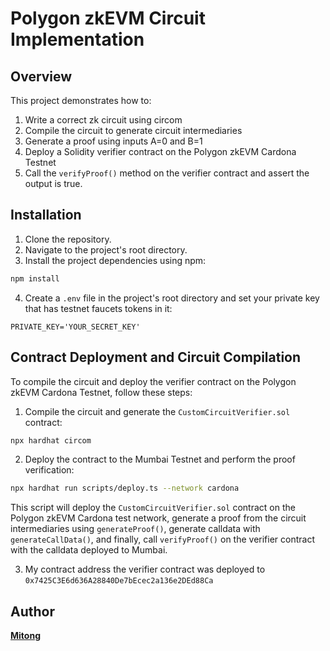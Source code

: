 # Polygon zkEVM Circuit Implementation

## Overview 
This project demonstrates how to:
1. Write a correct zk circuit using circom
2. Compile the circuit to generate circuit intermediaries
3. Generate a proof using inputs A=0 and B=1
4. Deploy a Solidity verifier contract on the Polygon zkEVM Cardona Testnet
5. Call the `verifyProof()` method on the verifier contract and assert the output is true.

## Installation 

1. Clone the repository.
2. Navigate to the project's root directory.
3. Install the project dependencies using npm:

```bash
npm install
```

4. Create a `.env` file in the project's root directory and set your private key that has testnet faucets tokens in it:

```env
PRIVATE_KEY='YOUR_SECRET_KEY'
```

## Contract Deployment and Circuit Compilation

To compile the circuit and deploy the verifier contract on the Polygon zkEVM Cardona Testnet, follow these steps:

1. Compile the circuit and generate the `CustomCircuitVerifier.sol` contract:

```bash
npx hardhat circom
```

2. Deploy the contract to the Mumbai Testnet and perform the proof verification:

```bash
npx hardhat run scripts/deploy.ts --network cardona
```

This script will deploy the `CustomCircuitVerifier.sol` contract on the Polygon zkEVM Cardona test network, generate a proof from the circuit intermediaries using `generateProof()`, generate calldata with `generateCallData()`, and finally, call `verifyProof()` on the verifier contract with the calldata deployed to Mumbai.

3. My contract address the verifier contract was deployed to ```0x7425C3E6d636A28840De7bEcec2a136e2DEd88Ca```

## Author

**[Mitong](https://github.com/DMitong)**